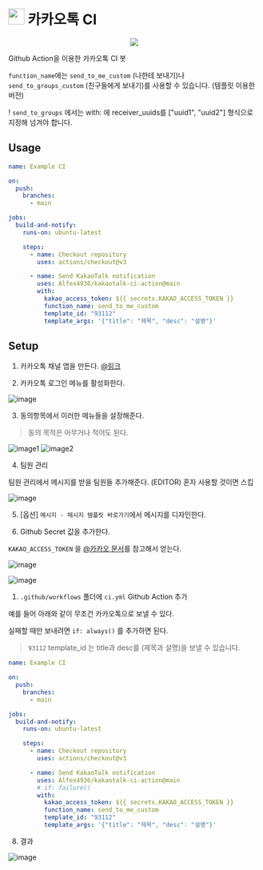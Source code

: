 # <img src="https://user-images.githubusercontent.com/2356749/234554374-6977623b-880c-4b65-aec1-3841e280c4b7.svg" style="height: 32px;"> 카카오톡 CI</div>

<div align="center">
<p>
<img src="https://user-images.githubusercontent.com/2356749/234552958-94977a16-3ac5-4b02-9c6f-2fc9ab3255d6.png">
</p>
</div>

Github Action을 이용한 카카오톡 CI 봇

`function_name`에는 `send_to_me_custom` (나한테 보내기)나 `send_to_groups_custom` (친구들에게 보내기)를 사용할 수 있습니다. (템플릿 이용한 버전)

! `send_to_groups` 에서는 with: 에 receiver_uuids를 ["uuid1", "uuid2"] 형식으로 지정해 넘겨야 합니다.


## Usage

```yml
name: Example CI

on:
  push:
    branches:
      - main

jobs:
  build-and-notify:
    runs-on: ubuntu-latest

    steps:
      - name: Checkout repository
        uses: actions/checkout@v3

      - name: Send KakaoTalk notification
        uses: Alfex4936/kakaotalk-ci-action@main
        with:
          kakao_access_token: ${{ secrets.KAKAO_ACCESS_TOKEN }}
          function_name: send_to_me_custom
          template_id: "93112"
          template_args: '{"title": "제목", "desc": "설명"}'
```

## Setup

1. 카카오톡 채널 앱을 만든다. [@링크](https://developers.kakao.com/console/app)

2. 카카오톡 로그인 메뉴를 활성화한다.

![image](https://user-images.githubusercontent.com/2356749/234551391-6c3bca1f-3f94-4b1d-9b18-60489ea6ae46.png)

3. 동의항목에서 이러한 메뉴들을 설정해준다.

> 동의 목적은 아무거나 적어도 된다.

![image1](https://user-images.githubusercontent.com/2356749/234551535-b05c7ece-747a-454f-b839-2c7b9f074924.png)
![image2](https://user-images.githubusercontent.com/2356749/234551641-04e9ba58-cb8f-47ec-84c2-1644bef8b312.png)

4. 팀원 관리

팀원 관리에서 메시지를 받을 팀원들 추가해준다. (EDITOR) 혼자 사용할 것이면 스킵

![image](https://user-images.githubusercontent.com/2356749/234551884-5064f15a-9c5e-447a-b11f-3d9b100873e9.png)

5. [옵션] `메시지 - 메시지 템플릿 바로가기`에서 메시지를 디자인한다.

6. Github Secret 값을 추가한다.

`KAKAO_ACCESS_TOKEN` 을 [@카카오 문서](https://developers.kakao.com/docs/latest/ko/kakaologin/rest-api#kakaologin)를 참고해서 얻는다.

![image](https://user-images.githubusercontent.com/2356749/234553798-7ef4ef66-086e-4216-81b4-c2b3646c9b0a.png)

![image](https://user-images.githubusercontent.com/2356749/234553984-65ef7827-9999-4e2f-b878-93bcb0a3830e.png)

1. `.github/workflows` 폴더에 `ci.yml` Github Action 추가

예를 들어 아래와 같이 무조건 카카오톡으로 보낼 수 있다.

실패할 때만 보내려면 `if: always()` 를 추가하면 된다.

> `93112` template_id 는 title과 desc를 (제목과 설명)을 보낼 수 있습니다.

```yml
name: Example CI

on:
  push:
    branches:
      - main

jobs:
  build-and-notify:
    runs-on: ubuntu-latest

    steps:
      - name: Checkout repository
        uses: actions/checkout@v3

      - name: Send KakaoTalk notification
        uses: Alfex4936/kakaotalk-ci-action@main
        # if: failure()
        with:
          kakao_access_token: ${{ secrets.KAKAO_ACCESS_TOKEN }}
          function_name: send_to_me_custom
          template_id: "93112"
          template_args: '{"title": "제목", "desc": "설명"}'
```

8. 결과

![image](https://user-images.githubusercontent.com/2356749/234552958-94977a16-3ac5-4b02-9c6f-2fc9ab3255d6.png)
